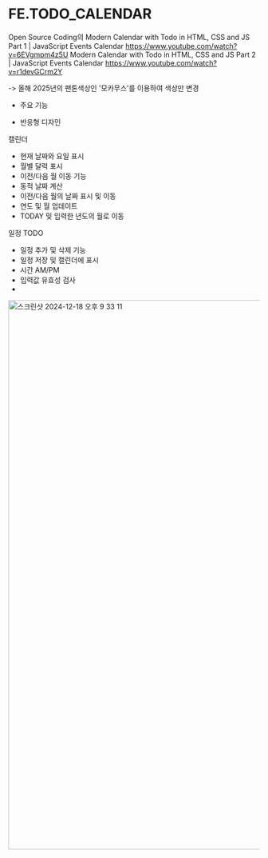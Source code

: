 # FE.TODO_CALENDAR


Open Source Coding의 
Modern Calendar with Todo in HTML, CSS and JS Part 1 | JavaScript Events Calendar
https://www.youtube.com/watch?v=6EVgmpm4z5U
Modern Calendar with Todo in HTML, CSS and JS Part 2 | JavaScript Events Calendar
https://www.youtube.com/watch?v=r1devGCrm2Y

-> 올해 2025년의 팬톤색상인 '모카무스'를 이용하여 색상만 변경

* 주요 기능
- 반응형 디자인
  
캘린더
- 현재 날짜와 요일 표시
- 월별 달력 표시
- 이전/다음 월 이동 기능
- 동적 날짜 계산
- 이전/다음 월의 날짜 표시 및 이동
- 연도 및 월 업데이트
- TODAY 및 입력한 년도의 월로 이동
  
일정 TODO
- 일정 추가 및 삭제 기능
- 일정 저장 및 캘린더에 표시
- 시간 AM/PM
- 입력값 유효성 검사
- 
<img width="1099" alt="스크린샷 2024-12-18 오후 9 33 11" src="https://github.com/user-attachments/assets/dc0b915d-00db-413b-88f0-2af6ad2d0353" />
